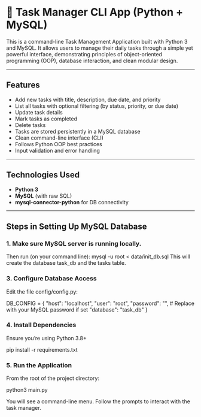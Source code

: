 # 📝 Task Manager CLI App (Python + MySQL)

This is a command-line Task Management Application built with Python 3 and MySQL. It allows users to manage their daily tasks through a simple yet powerful interface, demonstrating principles of object-oriented programming (OOP), database interaction, and clean modular design.

---

## Features

- Add new tasks with title, description, due date, and priority
- List all tasks with optional filtering (by status, priority, or due date)
- Update task details
- Mark tasks as completed
- Delete tasks
- Tasks are stored persistently in a MySQL database
- Clean command-line interface (CLI)
- Follows Python OOP best practices
- Input validation and error handling

---

## Technologies Used

- **Python 3**
- **MySQL** (with raw SQL)
- **mysql-connector-python** for DB connectivity

---

## Steps in Setting Up MySQL Database

### 1. Make sure MySQL server is running locally.

Then run (on your command line):
mysql -u root < data/init_db.sql
This will create the database task_db and the tasks table.

### 3. Configure Database Access
Edit the file config/config.py:

DB_CONFIG = {
    "host": "localhost",
    "user": "root",
    "password": "",  # Replace with your MySQL password if set
    "database": "task_db"
}

### 4. Install Dependencies
Ensure you’re using Python 3.8+

pip install -r requirements.txt

### 5. Run the Application
From the root of the project directory:

python3 main.py

You will see a command-line menu. Follow the prompts to interact with the task manager.




